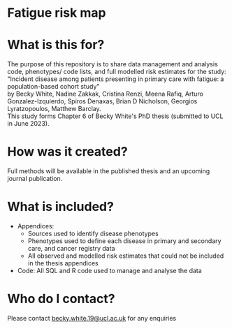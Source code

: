 # Fatigue risk map


# What is this for?
The purpose of this repository is to share data management and analysis code, phenotypes/ code lists, and full modelled risk estimates for the study: <br/>
"Incident disease among patients presenting in primary care with fatigue: a population-based cohort study" <br/>
by Becky White, Nadine Zakkak, Cristina Renzi, Meena Rafiq, Arturo Gonzalez-Izquierdo, Spiros Denaxas, Brian D Nicholson, Georgios Lyratzopoulos, Matthew Barclay. <br/>
This study forms Chapter 6 of Becky White's PhD thesis (submitted to UCL in June 2023).

# How was it created?
Full methods will be available in the published thesis and an upcoming journal publication.

# What is included?
- Appendices: <br/>
    - Sources used to identify disease phenotypes <br/>
    - Phenotypes used to define each disease in primary and secondary care, and cancer registry data <br/>
    - All observed and modelled risk estimates that could not be included in the thesis appendices <br/>
- Code: All SQL and R code used to manage and analyse the data <br/>

# Who do I contact?
Please contact becky.white.19@ucl.ac.uk for any enquiries
